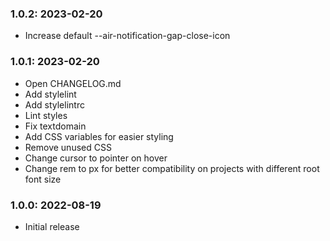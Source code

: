 ### 1.0.2: 2023-02-20

* Increase default --air-notification-gap-close-icon

### 1.0.1: 2023-02-20

* Open CHANGELOG.md
* Add stylelint
* Add stylelintrc
* Lint styles
* Fix textdomain
* Add CSS variables for easier styling
* Remove unused CSS
* Change cursor to pointer on hover
* Change rem to px for better compatibility on projects with different root font size

### 1.0.0: 2022-08-19

* Initial release